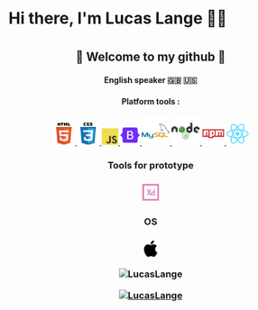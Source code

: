 <h1 aling="center"> Hi there, I'm Lucas Lange 🧝‍♂️<h1>
<h2 align="center" border="1px "> 📌 Welcome to my github 📌 <h4>  
<h4 align="center" border="1px"> English speaker 🇬🇧 🇺🇸  <h4> 
<h4 align="center"> Platform tools : <h4>
<p align="center">
 <a href="https://www.w3schools.com/css/" target="_blanck"><img src="https://raw.githubusercontent.com/devicons/devicon/master/icons/html5/html5-original-wordmark.svg" width="40" height="40"/>
 </a>
 <a href="https://www.w3schools.com/css/" target="_blanck"><img src="https://raw.githubusercontent.com/devicons/devicon/master/icons/css3/css3-original-wordmark.svg" width="40" height="40"/>
 </a>
 <a href="https://www.w3schools.com/css/" target="_blanck"><img src="https://raw.githubusercontent.com/devicons/devicon/master/icons/javascript/javascript-original.svg" width="30" height="30"/>
 </a>
 <a href="https://www.w3schools.com/css/" target=""><img src="https://raw.githubusercontent.com/devicons/devicon/master/icons/bootstrap/bootstrap-plain.svg" width="35" height="35"/>
 </a>
 <a href="https://www.w3schools.com/css/" target=""><img src="https://raw.githubusercontent.com/devicons/devicon/master/icons/mysql/mysql-original-wordmark.svg" width="50" height="50"/> 
   <a href="https://www.w3schools.com/css/" target=""><img src="https://raw.githubusercontent.com/devicons/devicon/master/icons/nodejs/nodejs-original-wordmark.svg" width="50" height="50"/> 
  </a>
   <a href="https://www.w3schools.com/css/" target=""><img src="https://raw.githubusercontent.com/devicons/devicon/master/icons/npm/npm-original-wordmark.svg" width="40" height="40"/> 
  </a>
  <a href="https://www.w3schools.com/css/" target=""><img src="https://raw.githubusercontent.com/devicons/devicon/master/icons/react/react-original.svg" width="40" height="40"/> 
  </a>
  </p>
<h3 align="center">Tools for prototype <h3>
  <p align="center">
  <a href="https://www.w3schools.com/css/" target=""><img src="https://raw.githubusercontent.com/devicons/devicon/master/icons/xd/xd-line.svg" width="30" height="30"/> 
  </a>
</p>
 <h3 align="center">OS<h3>
  <p align="center">
  <a href="https://www.w3schools.com/css/" target=""><img src="https://raw.githubusercontent.com/devicons/devicon/master/icons/apple/apple-original.svg" width="30" height="30"/> 
  </a>
 <p align="center">
    <img src="https://github-readme-stats.vercel.app/api?username=LucasLange&show_icons=true" alt="LucasLange"/>
</p>
<p align="center">
    <a href="https://www.linkedin.com/in/lucas-lange-28a38a123/" target="blank">
        <img align="center" src="https://cdn.jsdelivr.net/npm/simple-icons@3.0.1/icons/linkedin.svg" alt="LucasLange" height="40" width="40" />
    </a>
</p>



